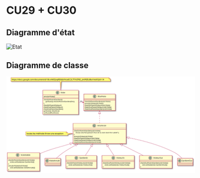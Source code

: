 # CU29 + CU30
## Diagramme d'état
![Etat](cu29-30-rqrsda/Diagramme%20d'état.svg)

## Diagramme de classe
![classe](cu29-30-rqrsda/diagramme%20de%20classe.svg)